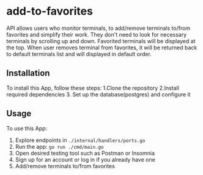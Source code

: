 # add-to-favorites
API allows users who monitor terminals, to add/remove terminals to/from favorites and simplify their work. They don't need to look for necessary terminals by scrolling up and down. Favorited terminals will be displayed at the top. When user removes terminal from favorites, it will be returned back to default terminals list and will displayed in default order.

## Installation
To install this App, follow these steps:
1.Clone the repository
2.Install required dependencies
3. Set up the database(postgres) and configure it

## Usage
To use this App:
1. Explore endpoints in `./internal/handlers/ports.go`
2. Run the app: `go run ./cmd/main.go`
3. Open desired testing tool such as Postman or Insomnia
4. Sign up for an account or log in if you already have one
5. Add/remove terminals to/from favorites

